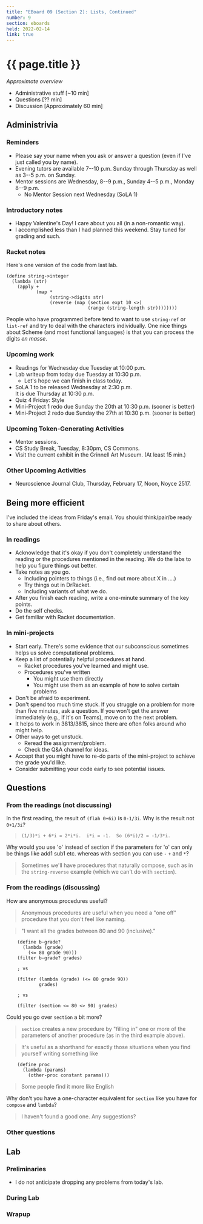 ```yaml
---
title: "EBoard 09 (Section 2): Lists, Continued"
number: 9
section: eboards
held: 2022-02-14
link: true
---
```

# {{ page.title }}

_Approximate overview_

* Administrative stuff [~10 min]
* Questions [?? min]
* Discussion [Approximately 60 min]

Administrivia
-------------

### Reminders

* Please say your name when you ask or answer a question (even if I've
  just called you by name).
* Evening tutors are available 7--10 p.m. Sunday through Thursday as
  well as 3--5 p.m. on Sunday.
* Mentor sessions are Wednesday, 8--9 p.m., Sunday 4--5 p.m., Monday 8--9 p.m.
    * No Mentor Session next Wednesday (SoLA 1)

### Introductory notes

* Happy Valentine's Day!  I care about you all (in a non-romantic way).
* I accomplished less than I had planned this weekend.  Stay tuned
  for grading and such.

### Racket notes

Here's one version of the code from last lab.

```
(define string->integer
  (lambda (str)
    (apply +
           (map *
                (string->digits str)
                (reverse (map (section expt 10 <>) 
                              (range (string-length str))))))))
```

People who have programmed before tend to want to use `string-ref`
or `list-ref` and try to deal with the characters individually.  One
nice things about Scheme (and most functional languages) is that you can
process the digits _en masse_.

### Upcoming work

* Readings for Wednesday due Tuesday at 10:00 p.m.
* Lab writeup from today due Tuesday at 10:30 p.m.
    * Let's hope we can finish in class today.
* SoLA 1 to be released Wednesday at 2:30 p.m.  
  It is due Thursday at 10:30 p.m.
* Quiz 4 Friday: Style
* Mini-Project 1 redo due Sunday the 20th at 10:30 p.m. (sooner is better)
* Mini-Project 2 redo due Sunday the 27th at 10:30 p.m. (sooner is better)

### Upcoming Token-Generating Activities

* Mentor sessions.
* CS Study Break, Tuesday, 8:30pm, CS Commons.
* Visit the current exhibit in the Grinnell Art Museum.  (At least 15 min.)

### Other Upcoming Activities

* Neuroscience Journal Club, Thursday, February 17, Noon, Noyce 2517.

Being more efficient
--------------------

I've included the ideas from Friday's email.  You should think/pair/be
ready to share about others.

### In readings

* Acknowledge that it's okay if you don't completely understand the 
  reading or the procedures mentioned in the reading.  We do the labs 
  to help you figure things out better.
* Take notes as you go.
    * Including pointers to things (i.e., find out more about X in ….)
    * Try things out in DrRacket.
    * Including variants of what we do.
* After you finish each reading, write a one-minute summary of the key points.
* Do the self checks.
* Get familiar with Racket documentation.

### In mini-projects

* Start early.  There's some evidence that our subconscious sometimes 
  helps us solve computational problems.
* Keep a list of potentially helpful procedures at hand.
    * Racket procedures you've learned and might use.
    * Procedures you've written
        * You might use them directly
        * You might use them as an example of how to solve certain problems
* Don't be afraid to experiment.
* Don't spend too much time stuck.  If you struggle on a problem for 
  more than five minutes, ask a question.  If you won't get the answer 
  immediately (e.g., if it's on Teams), move on to the next problem.
* It helps to work in 3813/3815, since there are often folks around 
  who might help.
* Other ways to get unstuck.
    * Reread the assignment/problem.
    * Check the Q&A channel for ideas.
* Accept that you might have to re-do parts of the mini-project to 
  achieve the grade you'd like.
* Consider submitting your code early to see potential issues.

Questions
---------

### From the readings (not discussing)

In the first reading, the result of `(flah 0+6i)` is `0-1/3i`. Why is 
the result not `0+1/3i`? 

>  `(1/3)*i + 6*i = 2*i*i.  i*i = -1.  So (6*i)/2 = -1/3*i.`

Why would you use 'o' instead of section if the parameters for 'o'
can only be things like add1 sub1 etc. whereas with section you can
use `-` `+` and `*`?

> Sometimes we'll have procedures that naturally compose, such as
in the `string-reverse` example (which we can't do with `section`).

### From the readings (discussing)

How are anonymous procedures useful?

> Anonymous procedures are useful when you need a "one off" procedure
  that you don't feel like naming.

> "I want all the grades between 80 and 90 (inclusive)."

        (define b-grade?
          (lambda (grade)
            (<= 80 grade 90)))
        (filter b-grade? grades)

        ; vs

        (filter (lambda (grade) (<= 80 grade 90))
                grades)

        ; vs

        (filter (section <= 80 <> 90) grades)

Could you go over `section` a bit more?

> `section` creates a new procedure by "filling in" one or more of 
  the parameters of another procedure (as in the third example above).

> It's useful as a shorthand for exactly those situations when you find 
  yourself writing something like

        (define proc
          (lambda (params)
            (other-proc constant params)))

> Some people find it more like English 

Why don't you have a one-character equivalent for `section` like you
have for `compose` and `lambda`?

> I haven't found a good one.  Any suggestions?

### Other questions

Lab
---

### Preliminaries

* I do not anticipate dropping any problems from today's lab.

### During Lab

### Wrapup

